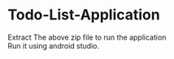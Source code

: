 # Todo-List-Application
Extract The above zip file to run the application<br>
Run it using android studio.
